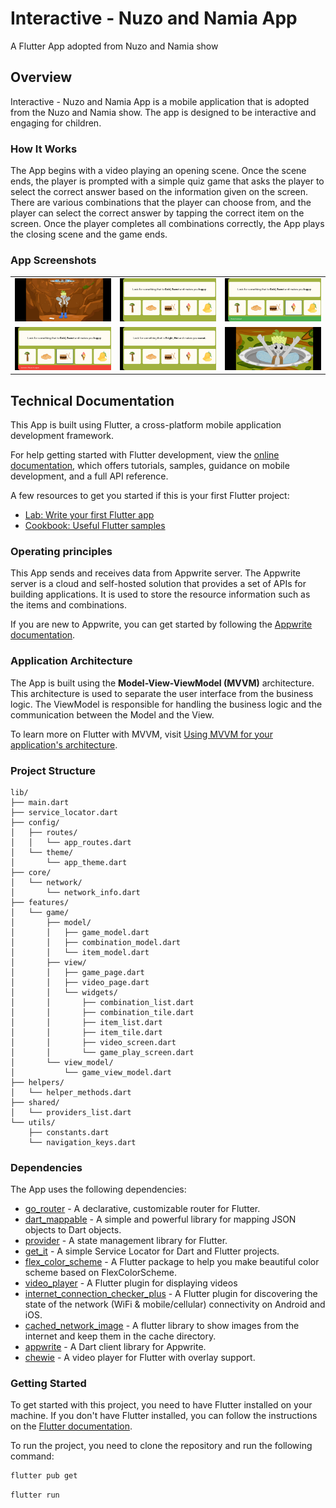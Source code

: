 # Interactive - Nuzo and Namia App

A Flutter App adopted from Nuzo and Namia show

## Overview
Interactive - Nuzo and Namia App is a mobile application that is adopted from the Nuzo and Namia show. The app is designed to be interactive and engaging for children.

### How It Works
The App begins with a video playing an opening scene. Once the scene ends, the player is prompted with a simple quiz game that asks the player to select the correct answer based on the information given on the screen. There are various combinations that the player can choose from, and the player can select the correct answer by tapping the correct item on the screen. Once the player completes all combinations correctly, the App plays the closing scene and the game ends.

### App Screenshots
|  |  |  |
| ------------- |------------- |------------- |
| ![Bubelang trapped](https://github.com/kaykhahima/interactive-nuzo-and-namia/blob/main/assets/images/screenshot_bubelang_trapped.jpg "Bubelang trapped")  | ![Combination one](https://github.com/kaykhahima/interactive-nuzo-and-namia/blob/main/assets/images/screenshot_combination_1.jpg "Combination one")  | ![Combination one - correct](https://github.com/kaykhahima/interactive-nuzo-and-namia/blob/main/assets/images/screenshot_combination_1_correct.jpg "Combination one - correct")  |
| ![Combination one - incorrect](https://github.com/kaykhahima/interactive-nuzo-and-namia/blob/main/assets/images/screenshot_combination_1_incorrect.jpg "Combination one - incorrect")  | ![Combination two](https://github.com/kaykhahima/interactive-nuzo-and-namia/blob/main/assets/images/screenshot_combination_2.jpg "Combination two")  | ![Bubelang freed](https://github.com/kaykhahima/interactive-nuzo-and-namia/blob/main/assets/images/screenshot_bubelang_free.jpg "Bubelang freed")  |


## Technical Documentation
This App is built using Flutter, a cross-platform mobile application development framework.

For help getting started with Flutter development, view the
[online documentation](https://docs.flutter.dev/), which offers tutorials,
samples, guidance on mobile development, and a full API reference.

A few resources to get you started if this is your first Flutter project:

- [Lab: Write your first Flutter app](https://docs.flutter.dev/get-started/codelab)
- [Cookbook: Useful Flutter samples](https://docs.flutter.dev/cookbook)

### Operating principles
This App sends and receives data from Appwrite server. The Appwrite server is a cloud and self-hosted solution that provides a set of APIs for building applications. It is used to store the resource information such as the items and combinations.

If you are new to Appwrite, you can get started by following the [Appwrite documentation](https://appwrite.io/docs/quick-starts/flutter). 

### Application Architecture
The App is built using the **Model-View-ViewModel (MVVM)** architecture. This architecture is used to separate the user interface from the business logic. The ViewModel is responsible for handling the business logic and the communication between the Model and the View.

To learn more on Flutter with MVVM, visit [Using MVVM for your application's architecture](https://docs.flutter.dev/get-started/fwe/state-management#using-mvvm-for-your-applications-architecture).

### Project Structure

```
lib/
├── main.dart
├── service_locator.dart
├── config/
│   ├── routes/
│   │   └── app_routes.dart
│   └── theme/
│       └── app_theme.dart
├── core/
│   └── network/
│       └── network_info.dart
├── features/
│   └── game/
│       ├── model/
│       │   ├── game_model.dart
│       │   ├── combination_model.dart
│       │   └── item_model.dart
│       ├── view/
│       │   ├── game_page.dart
│       │   ├── video_page.dart
│       │   └── widgets/
│       │       ├── combination_list.dart
│       │       ├── combination_tile.dart
│       │       ├── item_list.dart
│       │       ├── item_tile.dart
│       │       ├── video_screen.dart
│       │       └── game_play_screen.dart
│       └── view_model/
│           └── game_view_model.dart
├── helpers/
│   └── helper_methods.dart
├── shared/
│   └── providers_list.dart
└── utils/
    ├── constants.dart   
    └── navigation_keys.dart

```

### Dependencies
The App uses the following dependencies:
- [go_router](https://pub.dev/packages/go_router) - A declarative, customizable router for Flutter.
- [dart_mappable](https://pub.dev/packages/dart_mappable) - A simple and powerful library for mapping JSON objects to Dart objects.
- [provider](https://pub.dev/packages/provider) - A state management library for Flutter.
- [get_it](https://pub.dev/packages/get_it) - A simple Service Locator for Dart and Flutter projects.
- [flex_color_scheme](https://pub.dev/packages/flex_color_scheme) - A Flutter package to help you make beautiful color scheme based on FlexColorScheme.
- [video_player](https://pub.dev/packages/video_player) - A Flutter plugin for displaying videos
- [internet_connection_checker_plus](https://pub.dev/packages/internet_connection_checker_plus) - A Flutter plugin for discovering the state of the network (WiFi & mobile/cellular) connectivity on Android and iOS.
- [cached_network_image](https://pub.dev/packages/cached_network_image) - A flutter library to show images from the internet and keep them in the cache directory.
- [appwrite](https://pub.dev/packages/appwrite) - A Dart client library for Appwrite.
- [chewie](https://pub.dev/packages/chewie) - A video player for Flutter with overlay support.

### Getting Started
To get started with this project, you need to have Flutter installed on your machine. If you don't have Flutter installed, you can follow the instructions on the [Flutter documentation](https://flutter.dev/docs/get-started/install).

To run the project, you need to clone the repository and run the following command:


```bash
flutter pub get
```

```bash
flutter run
```

